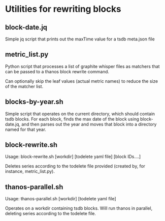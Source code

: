 # Utilities for rewriting blocks

## block-date.jq

Simple jq script that prints out the maxTime value for a tsdb meta.json file

## metric_list.py

Python script that processes a list of graphite whisper files as matchers that
can be passed to a thanos block rewrite command.

Can optionally skip the leaf values (actual metric names) to reduce the size of
the matcher list.

## blocks-by-year.sh

Simple script that operates on the current directory, which should contain tsdb
blocks.  For each block, finds the max date of the block using block-date.jq,
and then parses out the year and moves that block into a directory named for
that year.

## block-rewrite.sh

Usage: block-rewrite.sh [workdir] [todelete yaml file] [block IDs....]

Deletes series according to the todelete file provided (created by, for
instance, metric_list.py).

## thanos-parallel.sh

Usage: thanos-parallel.sh [workdir] [todelete yaml file]

Operates on a workdir containing tsdb blocks. Will run thanos in parallel,
deleting series according to the todelete file.
